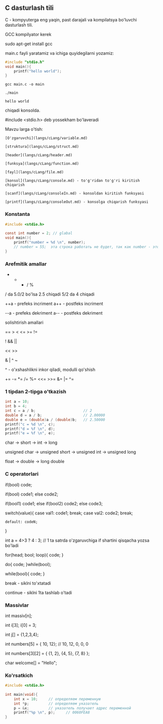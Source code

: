 ## C dasturlash tili

C - kompyuterga eng yaqin, past darajali va kompilatsya bo'luvchi dasturlash tili.

GCC kompilyator kerek

sudo apt-get install gcc

main.c fayli yaratamiz va ichiga quyidegilarni yozamiz:

```c
#include "stdio.h"
void main(){
	printf("hello world");
}
```

```console
gcc main.c -o main

./main

hello world
```

chiqadi konsolda.

#include <stdio.h> deb yossekham bo'laveradi

Mavzu larga o'tish:

	[O'zgaruvchi](langs/cLang/variable.md)
	
	[struktura](langs/cLang/struct.md)
	
	[header](langs/cLang/header.md)
	
	[funksya](langs/cLang/function.md)
	
	[fayl](langs/cLang/file.md)
	
	[konsol](langs/cLang/console.md) - to'g'ridan to'g'ri kiritish chiqarish
	
	[scanf](langs/cLang/consoleIn.md) - konsoldan kiritish funksyasi
	
	[printf](langs/cLang/consoleOut.md) - konsolga chiqarish funksyasi

### Konstanta

```c
#include <stdio.h>
 
const int number = 2; // glabal
void main(){
    printf("number = %d \n", number);
    // number = 55;  эта строка работать не будет, так как number - это константа
}
```

### Arefmitik amallar

+ - * / %

/ da 5.0/2 bo'lsa 2.5 chiqadi 5/2 da 4 chiqadi

++a - prefeks incriment
a++ - postfeks incriment

--a - prefeks dekriment
a-- - postfeks dekriment

solishtirish amallari

== > < <= >= !=

! && ||

<< >>

& | ^ ~

^ - o'xshashlikni inkor qiladi, modulli qo'shish

+= -= *= /= %= <<= >>= &= |= ^=

### 1 tipdan 2-tipga o'tkazish

```c
int a = 10;
int b = 4;
int c = a / b;                      // 2
double d = a / b;                   // 2.00000
double e = (double)a / (double)b;   // 2.50000
printf("c = %d \n", c);
printf("d = %f \n", d);
printf("e = %f \n", e);
```

char -> short -> int -> long

unsigned char -> unsigned short -> unsigned int -> unsigned long

float -> double -> long double

### C operatorlari

if(bool) code;

if(bool) code1; else code2;

if(bool1) code1; else if(bool2) code2; else code3;

switch(value){
	case val1: code1; break;
	case val2: code2; break;
	
	default: codeN;
}

int a = 4>3 ? 4 : 3; // 1 ta satrda o'zgaruvchiga if shartini qisqacha yozsa bo'ladi

for(head; bool; loop){
	code;
}

do{
	code;
}while(bool);

while(bool){
	code;
}

break - siklni to'xtatadi

continue - siklni 1ta tashlab o'tadi

### Massivlar

int massiv[n];

int i[3];
i[0] = 3;

int j[] = {1,2,3,4};

int numbers[5] = { 10, 12}; // 10, 12, 0, 0, 0

int numbers[3][2] = { {1, 2}, {4, 5}, {7, 8} };

char welcome[] = "Hello";

### Ko'rsatkich

```c
#include <stdio.h>
 
int main(void){
    int x = 10;		// определяем переменную
    int *p;			// определяем указатель
    p = &x;			// указатель получает адрес переменной
    printf("%p \n", p);     // 0060FEA8
}
```
































